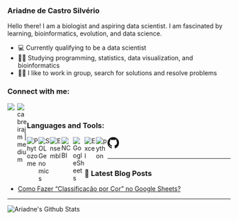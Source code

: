 ### Ariadne de Castro Silvério

Hello there! 
I am a biologist and aspiring data scientist. 
I am fascinated by learning, bioinformatics, evolution, and data science.

- 💻 Currently qualifying to be a data scientist 
- 👩‍💻 Studying programming, statistics, data visualization, and bioinformatics
- 🙋‍♀️ I like to work in group, search for solutions and resolve problems


### Connect with me:

[<img align="left"  width="22px" src="https://cdn.jsdelivr.net/npm/simple-icons@3.4.0/icons/linkedin.svg" />](https://www.linkedin.com/in/ariadne-cs/)

[<img align="left" alt="cabreirajm | medium" width="22px" src="https://cdn.jsdelivr.net/npm/simple-icons@3.4.0/icons/medium.svg" />](https://ariadnecs.medium.com/)

<br />

### Languages and Tools:

<img align="left" alt="Phytozome" width="26px" src="https://phytozome.jgi.doe.gov/pz/site/images/species/Phytozome/default.png" />


<img align="left" alt="SOLGenomics" width="26px" src="https://encrypted-tbn0.gstatic.com/images?q=tbn:ANd9GcSCdC9gd3PRq0GAlsASQioOUoHX3B5qWCQROBE3W2mqsYJquB1QS71B9LAMuaCedxWDxOo&usqp=CAU" />

<img align="left" alt="Ensembl" width="26px" src="https://avatars.githubusercontent.com/u/5832463?s=200&v=4" />

<img align="left" alt="NCBI" width="26px" src="https://upload.wikimedia.org/wikipedia/commons/thumb/0/07/US-NLM-NCBI-Logo.svg/829px-US-NLM-NCBI-Logo.svg.png" />


<img align="left" alt="GoogleSheets" width="26px" src="https://www.flaticon.com/svg/vstatic/svg/2965/2965327.svg?token=exp=1619813322~hmac=dd71615fdff8d96a284cd4accaf04349" />

<img align="left" alt="Excel" width="26px" src="https://logodownload.org/wp-content/uploads/2020/04/excel-logo-0.png" />

<img align="left" alt="python" width="26px" src="https://cdn3.iconfinder.com/data/icons/logos-and-brands-adobe/512/267_Python-512.png" />


<img align="left" alt="GitHub" width="26px" src="https://raw.githubusercontent.com/github/explore/78df643247d429f6cc873026c0622819ad797942/topics/github/github.png" />


<br />
<br />

---

### 📕 Latest Blog Posts

<!-- BLOG-POST-LIST:START -->
* [Como Fazer “Classificação por Cor” no Google Sheets?](https://ariadnecs.medium.com/como-fazer-classifica%C3%A7%C3%A3o-por-cor-no-google-sheets-fa8a4aee9d6b) 



<!-- BLOG-POST-LIST:END -->

---

<img align="left" alt="Ariadne's Github Stats" src="https://github-readme-stats.vercel.app/api?username=ariadnecs&show_icons=true&hide_border=true" />

[medium]: https://ariadnecs.medium.com/
[linkedin]: https://www.linkedin.com/in/ariadne-cs/
